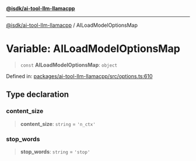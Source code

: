 [**@isdk/ai-tool-llm-llamacpp**](../README.md)

***

[@isdk/ai-tool-llm-llamacpp](../globals.md) / AILoadModelOptionsMap

# Variable: AILoadModelOptionsMap

> `const` **AILoadModelOptionsMap**: `object`

Defined in: [packages/ai-tool-llm-llamacpp/src/options.ts:610](https://github.com/isdk/ai-tool-llm-llamacpp.js/blob/151b8bdfe7d8b8a8be547948f716da692b2f3c67/src/options.ts#L610)

## Type declaration

### content\_size

> **content\_size**: `string` = `'n_ctx'`

### stop\_words

> **stop\_words**: `string` = `'stop'`
